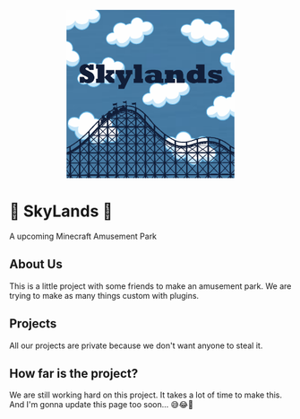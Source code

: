 <p align="center">
  <img src="https://raw.githubusercontent.com/SkyLandsPark/AboutUs/main/logo.png" width="300" height="300" />
</p>

# 🎢 SkyLands 🎢
A upcoming Minecraft Amusement Park

## About Us
This is a little project with some friends to make an amusement park. We are trying to make as many things custom with plugins.

## Projects
All our projects are private because we don't want anyone to steal it.

## How far is the project?
We are still working hard on this project. It takes a lot of time to make this. And I'm gonna update this page too soon... 😅😂🥳
